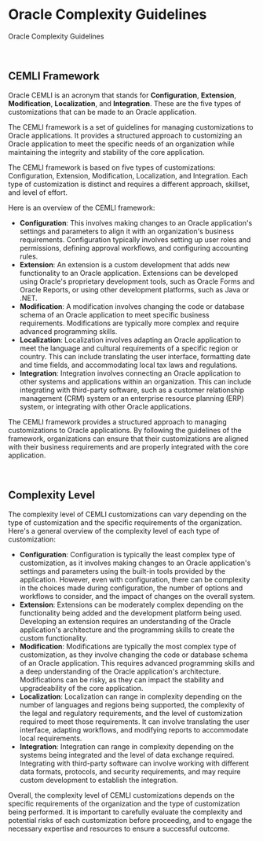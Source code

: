 # Oracle Complexity Guidelines
Oracle Complexity Guidelines

<br>

## CEMLI Framework

Oracle CEMLI is an acronym that stands for **Configuration**, **Extension**, **Modification**, **Localization**, and **Integration**. These are the five types of customizations that can be made to an Oracle application.

The CEMLI framework is a set of guidelines for managing customizations to Oracle applications. It provides a structured approach to customizing an Oracle application to meet the specific needs of an organization while maintaining the integrity and stability of the core application.

The CEMLI framework is based on five types of customizations: Configuration, Extension, Modification, Localization, and Integration. Each type of customization is distinct and requires a different approach, skillset, and level of effort.

Here is an overview of the CEMLI framework:

- **Configuration**: This involves making changes to an Oracle application's settings and parameters to align it with an organization's business requirements. Configuration typically involves setting up user roles and permissions, defining approval workflows, and configuring accounting rules.
- **Extension**: An extension is a custom development that adds new functionality to an Oracle application. Extensions can be developed using Oracle's proprietary development tools, such as Oracle Forms and Oracle Reports, or using other development platforms, such as Java or .NET.
- **Modification**: A modification involves changing the code or database schema of an Oracle application to meet specific business requirements. Modifications are typically more complex and require advanced programming skills.
- **Localization**: Localization involves adapting an Oracle application to meet the language and cultural requirements of a specific region or country. This can include translating the user interface, formatting date and time fields, and accommodating local tax laws and regulations.
- **Integration**: Integration involves connecting an Oracle application to other systems and applications within an organization. This can include integrating with third-party software, such as a customer relationship management (CRM) system or an enterprise resource planning (ERP) system, or integrating with other Oracle applications.

The CEMLI framework provides a structured approach to managing customizations to Oracle applications. By following the guidelines of the framework, organizations can ensure that their customizations are aligned with their business requirements and are properly integrated with the core application.

<br>

## Complexity Level
The complexity level of CEMLI customizations can vary depending on the type of customization and the specific requirements of the organization. Here's a general overview of the complexity level of each type of customization:

- **Configuration**: Configuration is typically the least complex type of customization, as it involves making changes to an Oracle application's settings and parameters using the built-in tools provided by the application. However, even with configuration, there can be complexity in the choices made during configuration, the number of options and workflows to consider, and the impact of changes on the overall system.
- **Extension**: Extensions can be moderately complex depending on the functionality being added and the development platform being used. Developing an extension requires an understanding of the Oracle application's architecture and the programming skills to create the custom functionality.
- **Modification**: Modifications are typically the most complex type of customization, as they involve changing the code or database schema of an Oracle application. This requires advanced programming skills and a deep understanding of the Oracle application's architecture. Modifications can be risky, as they can impact the stability and upgradeability of the core application.
- **Localization**: Localization can range in complexity depending on the number of languages and regions being supported, the complexity of the legal and regulatory requirements, and the level of customization required to meet those requirements. It can involve translating the user interface, adapting workflows, and modifying reports to accommodate local requirements.
- **Integration**: Integration can range in complexity depending on the systems being integrated and the level of data exchange required. Integrating with third-party software can involve working with different data formats, protocols, and security requirements, and may require custom development to establish the integration.

Overall, the complexity level of CEMLI customizations depends on the specific requirements of the organization and the type of customization being performed. It is important to carefully evaluate the complexity and potential risks of each customization before proceeding, and to engage the necessary expertise and resources to ensure a successful outcome.


<br>
